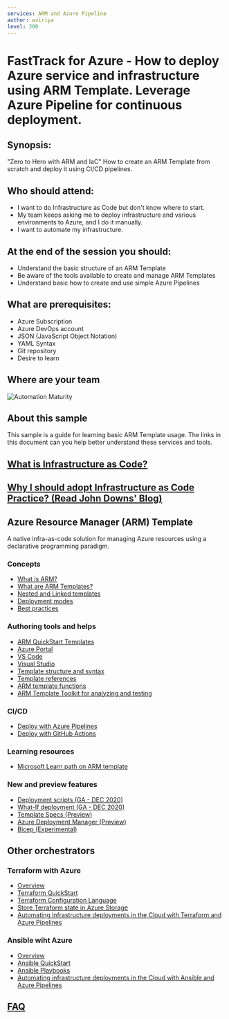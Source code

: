 ```yaml
---
services: ARM and Azure Pipeline 
author: wviriya
level: 200 
---
```


# FastTrack for Azure - How to deploy Azure service and infrastructure using ARM Template. Leverage Azure Pipeline for continuous deployment.  

## Synopsis:
"Zero to Hero with ARM and IaC" How to create an ARM Template from scratch and deploy it using CI/CD pipelines.

## Who should attend:
- I want to do Infrastructure as Code but don't know where to start.
- My team keeps asking me to deploy infrastructure and various environments to Azure, and I do it manually.
- I want to automate my infrastructure.

## At the end of the session you should:
- Understand the basic structure of an ARM Template
- Be aware of the tools available to create and manage ARM Templates
- Understand basic how to create and use simple Azure Pipelines

## What are prerequisites:
- Azure Subscription
- Azure DevOps account
- JSON (JavaScript Object Notation)
- YAML Syntax
- Git repository
- Desire to learn

## Where are your team
![Automation Maturity](contents/automation_maturity.png)

## About this sample
This sample is a guide for learning basic ARM Template usage. The links in this document can you help better understand these services and tools.

## [What is Infrastructure as Code?](https://docs.microsoft.com/en-us/azure/devops/learn/what-is-infrastructure-as-code)

## [Why I should adopt Infrastructure as Code Practice? (Read John Downs' Blog)](https://github.com/johndowns/iac-blog-post/)

## Azure Resource Manager (ARM) Template
A native infra-as-code solution for managing Azure resources using a declarative programming paradigm.

### Concepts
- [What is ARM?](https://docs.microsoft.com/en-us/azure/azure-resource-manager/management/overview)
- [What are ARM Templates?](https://docs.microsoft.com/en-us/azure/azure-resource-manager/templates/overview)
- [Nested and Linked templates](https://docs.microsoft.com/en-us/azure/azure-resource-manager/templates/linked-templates)
- [Deployment modes](https://docs.microsoft.com/en-us/azure/azure-resource-manager/templates/deployment-modes)
- [Best practices](https://docs.microsoft.com/en-us/azure/azure-resource-manager/templates/template-best-practices)    

### Authoring tools and helps
- [ARM QuickStart Templates](https://azure.microsoft.com/en-us/resources/templates/)
- [Azure Portal](https://docs.microsoft.com/en-us/azure/azure-resource-manager/templates/quickstart-create-templates-use-the-portal)
- [VS Code](https://docs.microsoft.com/en-us/azure/azure-resource-manager/templates/quickstart-create-templates-use-visual-studio-code?tabs=CLI)
- [Visual Studio](https://docs.microsoft.com/en-us/azure/azure-resource-manager/templates/create-visual-studio-deployment-project)
- [Template structure and syntax](https://docs.microsoft.com/en-us/azure/azure-resource-manager/templates/template-syntax)
- [Template references](https://docs.microsoft.com/en-us/azure/templates/)
- [ARM template functions](https://docs.microsoft.com/en-us/azure/azure-resource-manager/templates/template-functions)
- [ARM Template Toolkit for analyzing and testing](https://github.com/Azure/arm-ttk)

### CI/CD
- [Deploy with Azure Pipelines](https://docs.microsoft.com/en-us/azure/azure-resource-manager/templates/add-template-to-azure-pipelines)
- [Deploy with GitHub Actions](https://docs.microsoft.com/en-us/azure/azure-resource-manager/templates/deploy-github-actions)

### Learning resources
- [Microsoft Learn path on ARM template](https://docs.microsoft.com/en-us/learn/paths/deploy-manage-resource-manager-templates)

### New and preview features
- [Deployment scripts (GA - DEC 2020)](https://docs.microsoft.com/en-us/azure/azure-resource-manager/templates/template-tutorial-deployment-script)
- [What-If deployment (GA - DEC 2020)](https://docs.microsoft.com/en-us/azure/azure-resource-manager/templates/template-deploy-what-if?tabs=azure-powershell)
- [Template Specs (Preview)](https://docs.microsoft.com/en-us/azure/azure-resource-manager/templates/template-specs?tabs=azure-powershell)
- [Azure Deployment Manager (Preview)](https://docs.microsoft.com/en-us/azure/azure-resource-manager/templates/template-specs?tabs=azure-powershell)
- [Bicep (Experimental)](https://github.com/azure/bicep)

## Other orchestrators
### Terraform with Azure
- [Overview](https://docs.microsoft.com/en-us/azure/developer/terraform/overview)
- [Terraform QuickStart](https://docs.microsoft.com/en-us/azure/developer/terraform/install-configure)
- [Terraform Configuration Language](https://www.terraform.io/docs/configuration/syntax.html)
- [Store Terraform state in Azure Storage](https://docs.microsoft.com/en-us/azure/developer/terraform/store-state-in-azure-storage)
- [Automating infrastructure deployments in the Cloud with Terraform and Azure Pipelines](https://www.azuredevopslabs.com/labs/vstsextend/terraform/)

### Ansible wiht Azure
- [Overview](https://docs.microsoft.com/en-us/azure/developer/ansible/overview)
- [Ansible QuickStart](https://docs.microsoft.com/en-us/azure/developer/ansible/install-on-linux-vm)  
- [Ansible Playbooks](https://docs.ansible.com/ansible/latest/user_guide/playbooks_intro.html)
- [Automating infrastructure deployments in the Cloud with Ansible and Azure Pipelines](https://www.azuredevopslabs.com/labs/vstsextend/ansible/)

## [FAQ](./faq.md)
